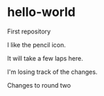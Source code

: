 # hello-world
First repository

I like the pencil icon.

It will take a few laps here.

I'm losing track of the changes.

Changes to round two
